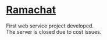 # [Ramachat](http://ramachat-client-bucket-1.s3-website.us-east-2.amazonaws.com)

First web service project developed.  
The server is closed due to cost issues.
